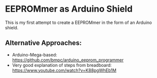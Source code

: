 # EEPROMmer as Arduino Shield
This is my first attempt to create a EEPROMmer in the form of an Arduino shield.

## Alternative Approaches:
- Arduino-Mega-based: https://github.com/bmpc/arduino_eeprom_programmer
- Very good explanation of steps from breadboard: https://www.youtube.com/watch?v=K88pgWhEb1M
